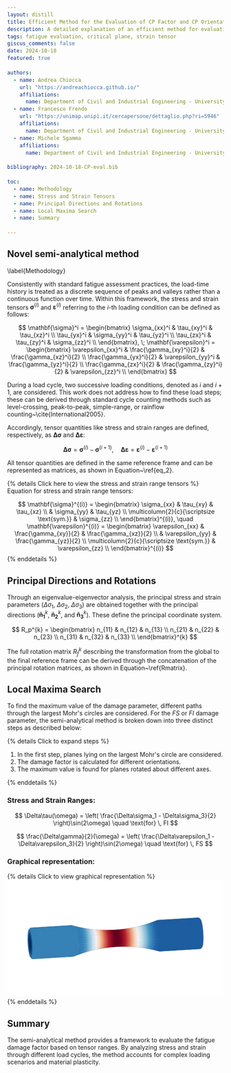 ```yaml
---
layout: distill
title: Efficient Method for the Evaluation of CP Factor and CP Orientation
description: A detailed explanation of an efficient method for evaluating the Critical Plane (CP) factor and orientation.
tags: fatigue evaluation, critical plane, strain tensor
giscus_comments: false
date: 2024-10-18
featured: true

authors:
  - name: Andrea Chiocca
    url: "https://andreachiocca.github.io/"
    affiliations:
      name: Department of Civil and Industrial Engineering - University of Pisa
  - name: Francesco Frendo
    url: "https://unimap.unipi.it/cercapersone/dettaglio.php?ri=5946"
    affiliations:
      name: Department of Civil and Industrial Engineering - University of Pisa
  - name: Michele Sgamma
    affiliations:
      name: Department of Civil and Industrial Engineering - University of Pisa

bibliography: 2024-10-18-CP-eval.bib

toc:
  - name: Methodology
  - name: Stress and Strain Tensors
  - name: Principal Directions and Rotations
  - name: Local Maxima Search
  - name: Summary

---
```


## Novel semi-analytical method
\label{Methodology}

Consistently with standard fatigue assessment practices, the load-time history is treated as a discrete sequence of peaks and valleys rather than a continuous function over time. Within this framework, the stress and strain tensors $\mathbf{\sigma}^{(i)}$ and $\mathbf{\varepsilon}^{(i)}$ referring to the $i$-th loading condition can be defined as follows:

$$
\mathbf{\sigma}^i =
\begin{bmatrix}
\sigma_{xx}^i & \tau_{xy}^i & \tau_{xz}^i \\
\tau_{yx}^i & \sigma_{yy}^i & \tau_{yz}^i \\
\tau_{zx}^i & \tau_{zy}^i & \sigma_{zz}^i \\
\end{bmatrix}, \;
\mathbf{\varepsilon}^i =
\begin{bmatrix}
\varepsilon_{xx}^i & \frac{\gamma_{xy}^i}{2} & \frac{\gamma_{xz}^i}{2} \\
\frac{\gamma_{yx}^i}{2} & \varepsilon_{yy}^i & \frac{\gamma_{yz}^i}{2} \\
\frac{\gamma_{zx}^i}{2} & \frac{\gamma_{zy}^i}{2} & \varepsilon_{zz}^i \\
\end{bmatrix}
$$

During a load cycle, two successive loading conditions, denoted as $i$ and $i+1$, are considered. This work does not address how to find these load steps; these can be derived through standard cycle counting methods such as level-crossing, peak-to-peak, simple-range, or rainflow counting~\cite{International2005}.

Accordingly, tensor quantities like stress and strain ranges are defined, respectively, as $\mathbf{\Delta \sigma}$ and $\mathbf{\Delta \varepsilon}$:

$$
\mathbf{\Delta \sigma} = \mathbf{\sigma}^{(i)} - \mathbf{\sigma}^{(i+1)}, \quad \mathbf{\Delta \varepsilon} = \mathbf{\varepsilon}^{(i)} - \mathbf{\varepsilon}^{(i+1)}
$$

All tensor quantities are defined in the same reference frame and can be represented as matrices, as shown in Equation~\ref{eq_2}.

{% details Click here to view the stress and strain range tensors %}
Equation for stress and strain range tensors:

$$
\mathbf{\sigma}^{(i)} =
\begin{bmatrix}
\sigma_{xx} & \tau_{xy} & \tau_{xz} \\
 & \sigma_{yy} & \tau_{yz} \\
 \multicolumn{2}{c}{\scriptsize \text{sym.}} & \sigma_{zz} \\
\end{bmatrix}^{(i)}, \quad
\mathbf{\varepsilon}^{(i)} =
\begin{bmatrix}
\varepsilon_{xx} & \frac{\gamma_{xy}}{2} & \frac{\gamma_{xz}}{2} \\
& \varepsilon_{yy} & \frac{\gamma_{yz}}{2} \\
\multicolumn{2}{c}{\scriptsize \text{sym.}} & \varepsilon_{zz} \\
\end{bmatrix}^{(i)}
$$
{% enddetails %}

## Principal Directions and Rotations

Through an eigenvalue-eigenvector analysis, the principal stress and strain parameters ($\Delta\sigma_{1}$, $\Delta\sigma_{2}$, $\Delta\sigma_{3}$) are obtained together with the principal directions ($\mathbf{\bar{n}_1}^{k}$, $\mathbf{\bar{n}_2}^{k}$, and $\mathbf{\bar{n}_3}^{k}$). These define the principal coordinate system.

$$
R_p^{k} =
\begin{bmatrix}
n_{11} & n_{12} & n_{13} \\
n_{21} & n_{22} & n_{23} \\
n_{31} & n_{32} & n_{33} \\
\end{bmatrix}^{k}
$$

The full rotation matrix $R^k_f$ describing the transformation from the global to the final reference frame can be derived through the concatenation of the principal rotation matrices, as shown in Equation~\ref{Rmatrix}.

## Local Maxima Search

To find the maximum value of the damage parameter, different paths through the largest Mohr's circles are considered. For the $FS$ or $FI$ damage parameter, the semi-analytical method is broken down into three distinct steps as described below:

{% details Click to expand steps %}

1. In the first step, planes lying on the largest Mohr's circle are considered.
2. The damage factor is calculated for different orientations.
3. The maximum value is found for planes rotated about different axes.

{% enddetails %}

### Stress and Strain Ranges:

$$
\Delta\tau(\omega) = \left( \frac{\Delta\sigma_1 - \Delta\sigma_3}{2} \right)\sin(2\omega) \quad \text{for} \, FI
$$

$$
\frac{\Delta\gamma}{2}(\omega) = \left( \frac{\Delta\varepsilon_1 - \Delta\varepsilon_3}{2} \right)\sin(2\omega) \quad \text{for} \, FS
$$

### Graphical representation:

{% details Click to view graphical representation %}
![Mohr's Circles Representation](/assets/img/FEM_2.jpg)
{% enddetails %}

## Summary

The semi-analytical method provides a framework to evaluate the fatigue damage factor based on tensor ranges. By analyzing stress and strain through different load cycles, the method accounts for complex loading scenarios and material plasticity.

